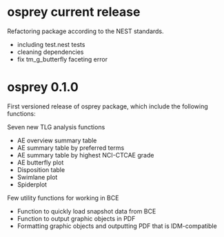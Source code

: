 # osprey current release
Refactoring package according to the NEST standards.
- including test.nest tests
- cleaning dependencies
- fix tm_g_butterfly faceting error

# osprey 0.1.0

First versioned release of osprey package, which include the following functions:

Seven new TLG analysis functions
- AE overview summary table
- AE summary table by preferred terms
- AE summary table by highest NCI-CTCAE grade
- AE butterfly plot
- Disposition table
- Swimlane plot
- Spiderplot

Few utility functions for working in BCE
- Function to quickly load snapshot data from BCE
- Function to output graphic objects in PDF
- Formatting graphic objects and outputting PDF that is IDM-compatible

